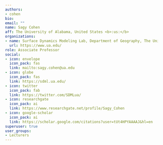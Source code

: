 ```yaml
---
authors:
- cohen
bio:
email: ""
name: Sagy Cohen
aff: The University of Alabama, United States <b>:us:</b>
organizations:
- name: Surface Dynamics Modeling Lab, Department of Geography, The University of Alabama
  url: https://www.ua.edu/
role: Associate Professor
social:
- icon: envelope
  icon_pack: fas
  link: mailto:sagy.cohen@ua.edu
- icon: globe
  icon_pack: fas
  link: https://sdml.ua.edu/
- icon: twitter
  icon_pack: fab
  link: https://twitter.com/SDMLua/
- icon: researchgate
  icon_pack: ai
  link: https://www.researchgate.net/profile/Sagy_Cohen
- icon: google-scholar
  icon_pack: ai
  link: https://scholar.google.com/citations?user=tUt4HPYAAAAJ&hl=en
superuser: true
user_groups:
- Lecturers
---
```


